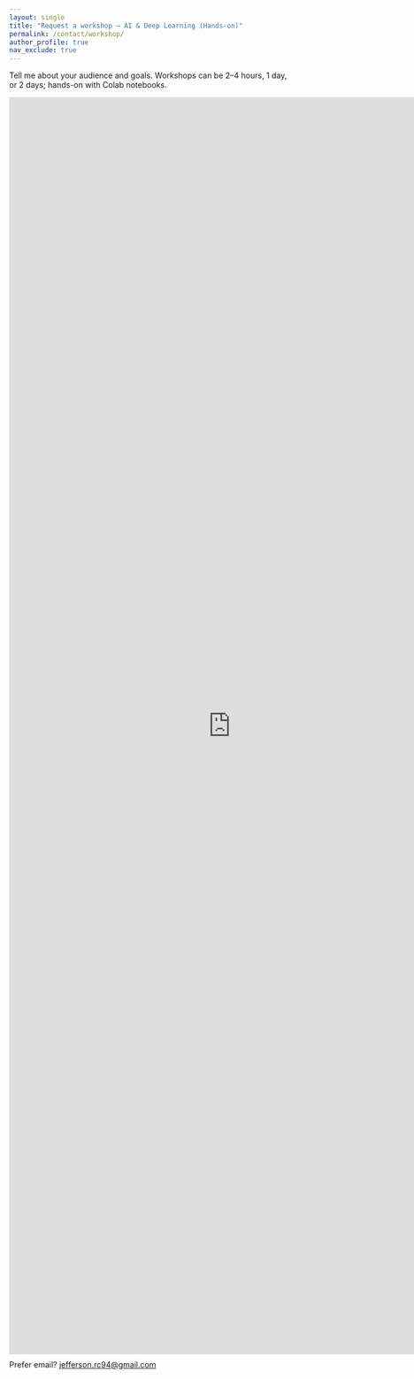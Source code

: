 ```yaml
---
layout: single
title: "Request a workshop — AI & Deep Learning (Hands-on)"
permalink: /contact/workshop/
author_profile: true
nav_exclude: true
---
```


<div class="about-content">
  <p>Tell me about your audience and goals. Workshops can be 2–4 hours, 1 day, or 2 days; hands-on with Colab notebooks.</p>
</div>

<iframe src="https://docs.google.com/forms/d/e/1FAIpQLScURN7bNxKlO1z9JjL7Ikev2YLvKLCLYmkZql8TpQntCWLvCw/viewform?embedded=true" width="800" height="2271" frameborder="0" marginheight="0" marginwidth="0">Cargando…</iframe>

<p class="news-excerpt" style="margin-top:10px;">
  Prefer email? <a href="mailto:jefferson.rc94@gmail.com">jefferson.rc94@gmail.com</a>
</p>